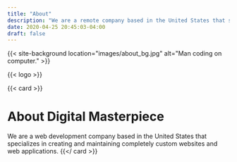 ```yaml
---
title: "About"
description: "We are a remote company based in the United States that specializes in creating and maintaining completely custom websites and web applications."
date: 2020-04-25 20:45:03-04:00
draft: false
---
```

{{< site-background location="images/about_bg.jpg" alt="Man coding on computer." >}}


{{< logo >}}

{{< card >}}
# About Digital Masterpiece
We are a web development company based in the United States that specializes in creating and maintaining completely custom websites and web applications.
{{</ card >}}